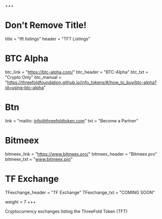 +++
# Don't Remove Title!
title = "tft listings"
header = "TFT Listings"

# BTC Alpha
btc_link = "https://btc-alpha.com/"
btc_header = "BTC-Alpha"
btc_txt = "Crypto Only"
btc_manual = "https://threefoldfoundation.github.io/info_tokens/#/how_to_buy/btc-alpha?id=using-btc-alpha"

# Btn
link = "mailto: info@threefoldtoken.com"
txt = "Become a Partner"

# Bitmeex
bitmeex_link = "https://www.bitmeex.pro/"
bitmeex_header = "Bitmeex.pro"
bitmeex_txt = "www.bitmeex.pro"

# TF Exchange
TFexchange_header = "TF Exchange"
TFexchange_txt = "COMING SOON"

weight = 7
+++


Cryptocurrency exchanges listing the ThreeFold Token (TFT)
